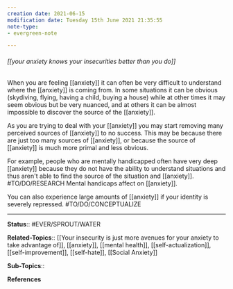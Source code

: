 ```yaml
---
creation date: 2021-06-15
modification date: Tuesday 15th June 2021 21:35:55
note-type: 
- evergreen-note

---
```


###### [[your anxiety knows your insecurities better than you do]]

When you are feeling [[anxiety]] it can often be very difficult to understand where the [[anxiety]] is coming from. In some situations it can be obvious (skydiving, flying, having a child, buying a house) while at other times it may seem obvious but be very nuanced, and at others it can be almost impossible to discover the source of the [[anxiety]]. 

As you are trying to deal with your [[anxiety]] you may start removing many perceived sources of [[anxiety]] to no success. This may be because there are just too many sources of [[anxiety]], or because the source of [[anxiety]] is much more primal and less obvious. 

For example, people who are mentally handicapped often have very deep [[anxiety]] because they do not have the ability to understand situations and thus aren't able to find the source of the situation and [[anxiety]]. #TO/DO/RESEARCH Mental handicaps affect on [[anxiety]]. 

You can also experience large amounts of [[anxiety]] if your identity is severely repressed. #TO/DO/CONCEPTUALIZE 


---

**Status**:: #EVER/SPROUT/WATER  

**Related-Topics**:: [[Your insecurity is just more avenues for your anxiety to take advantage of]], [[anxiety]], [[mental health]], [[self-actualization]], [[self-improvement]], [[self-hate]], [[Social Anxiety]]
	
**Sub-Topics**::
	
**References**